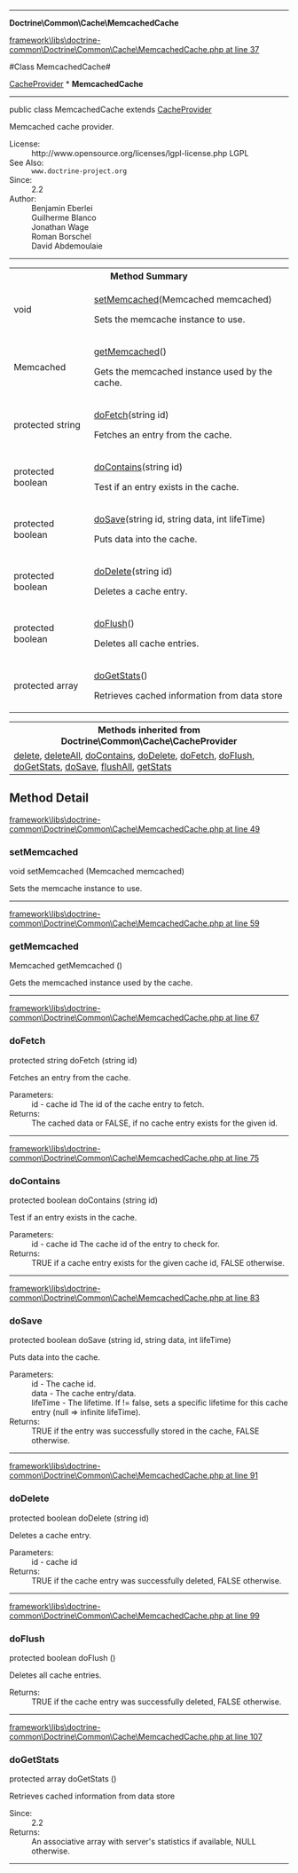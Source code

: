 

- - -

**Doctrine\Common\Cache\MemcachedCache**


<a href="https://github.com/JeyDotC/Hirudo/blob/master/framework/libs/doctrine-common/Doctrine/Common/Cache/MemcachedCache.php#L37" >framework\libs\doctrine-common\Doctrine\Common\Cache\MemcachedCache.php at line 37</a>

#Class MemcachedCache#

<a href="">CacheProvider</a>
    * **MemcachedCache**




- - -

<p class="signature"><span class='k'>public  class</span> <span class='nx'>MemcachedCache</span>
extends <a href="">CacheProvider</a>

</p>

<div class="comment" id="overview_description"><p>Memcached cache provider.</p></div>

<dl>
<dt>License:</dt>
<dd>http://www.opensource.org/licenses/lgpl-license.php LGPL</dd>
<dt>See Also:</dt>
<dd><code>www.doctrine-project.org</code></dd>
<dt>Since:</dt>
<dd>2.2</dd>
<dt>Author:</dt>
<dd>Benjamin Eberlei <kontakt@beberlei.de></dd>
<dd>Guilherme Blanco <guilhermeblanco@hotmail.com></dd>
<dd>Jonathan Wage <jonwage@gmail.com></dd>
<dd>Roman Borschel <roman@code-factory.org></dd>
<dd>David Abdemoulaie <dave@hobodave.com></dd>
</dl>


- - -

<table id="summary_method">
<tr><th colspan="2">Method Summary</th></tr>
<tr>
<td><span class='k'></span> <span class='nx'>void</span></td>
<td class="description"><p class="name"><a href="#setmemcached">setMemcached</a>(Memcached memcached)</p><p class="description">Sets the memcache instance to use.</p></td>
</tr>
<tr>
<td><span class='k'></span> <span class='nx'>Memcached</span></td>
<td class="description"><p class="name"><a href="#getmemcached">getMemcached</a>()</p><p class="description">Gets the memcached instance used by the cache.</p></td>
</tr>
<tr>
<td><span class='k'>protected </span> <span class='nx'>string</span></td>
<td class="description"><p class="name"><a href="#dofetch">doFetch</a>(string id)</p><p class="description">Fetches an entry from the cache.</p></td>
</tr>
<tr>
<td><span class='k'>protected </span> <span class='nx'>boolean</span></td>
<td class="description"><p class="name"><a href="#docontains">doContains</a>(string id)</p><p class="description">Test if an entry exists in the cache.</p></td>
</tr>
<tr>
<td><span class='k'>protected </span> <span class='nx'>boolean</span></td>
<td class="description"><p class="name"><a href="#dosave">doSave</a>(string id, string data, int lifeTime)</p><p class="description">Puts data into the cache.</p></td>
</tr>
<tr>
<td><span class='k'>protected </span> <span class='nx'>boolean</span></td>
<td class="description"><p class="name"><a href="#dodelete">doDelete</a>(string id)</p><p class="description">Deletes a cache entry.</p></td>
</tr>
<tr>
<td><span class='k'>protected </span> <span class='nx'>boolean</span></td>
<td class="description"><p class="name"><a href="#doflush">doFlush</a>()</p><p class="description">Deletes all cache entries.</p></td>
</tr>
<tr>
<td><span class='k'>protected </span> <span class='nx'>array</span></td>
<td class="description"><p class="name"><a href="#dogetstats">doGetStats</a>()</p><p class="description">Retrieves cached information from data store</p></td>
</tr>
</table>

<table class="inherit">
<tr><th colspan="2">Methods inherited from Doctrine\Common\Cache\CacheProvider</th></tr>
<tr><td><a href="">delete</a>, <a href="">deleteAll</a>, <a href="">doContains</a>, <a href="">doDelete</a>, <a href="">doFetch</a>, <a href="">doFlush</a>, <a href="">doGetStats</a>, <a href="">doSave</a>, <a href="">flushAll</a>, <a href="">getStats</a></td></tr></table>

<h2 id="detail_method">Method Detail</h2>

<a href="https://github.com/JeyDotC/Hirudo/blob/master/framework/libs/doctrine-common/Doctrine/Common/Cache/MemcachedCache.php#L49" >framework\libs\doctrine-common\Doctrine\Common\Cache\MemcachedCache.php at line 49</a>

<h3 id="setMemcached()">setMemcached</h3>
<span class='k'></span> <span class='nx'>void</span> <span class='nf'>setMemcached</span> (Memcached memcached)

<div class="details">
<p>Sets the memcache instance to use.</p>
</div>

- - -


<a href="https://github.com/JeyDotC/Hirudo/blob/master/framework/libs/doctrine-common/Doctrine/Common/Cache/MemcachedCache.php#L59" >framework\libs\doctrine-common\Doctrine\Common\Cache\MemcachedCache.php at line 59</a>

<h3 id="getMemcached()">getMemcached</h3>
<span class='k'></span> <span class='nx'>Memcached</span> <span class='nf'>getMemcached</span> ()

<div class="details">
<p>Gets the memcached instance used by the cache.</p>
</div>

- - -


<a href="https://github.com/JeyDotC/Hirudo/blob/master/framework/libs/doctrine-common/Doctrine/Common/Cache/MemcachedCache.php#L67" >framework\libs\doctrine-common\Doctrine\Common\Cache\MemcachedCache.php at line 67</a>

<h3 id="doFetch()">doFetch</h3>
<span class='k'>protected </span> <span class='nx'>string</span> <span class='nf'>doFetch</span> (string id)

<div class="details">
<p>Fetches an entry from the cache.</p><dl>
<dt>Parameters:</dt>
<dd>id - cache id The id of the cache entry to fetch.</dd>
<dt>Returns:</dt>
<dd>The cached data or FALSE, if no cache entry exists for the given id.</dd>
</dl>

</div>

- - -


<a href="https://github.com/JeyDotC/Hirudo/blob/master/framework/libs/doctrine-common/Doctrine/Common/Cache/MemcachedCache.php#L75" >framework\libs\doctrine-common\Doctrine\Common\Cache\MemcachedCache.php at line 75</a>

<h3 id="doContains()">doContains</h3>
<span class='k'>protected </span> <span class='nx'>boolean</span> <span class='nf'>doContains</span> (string id)

<div class="details">
<p>Test if an entry exists in the cache.</p><dl>
<dt>Parameters:</dt>
<dd>id - cache id The cache id of the entry to check for.</dd>
<dt>Returns:</dt>
<dd>TRUE if a cache entry exists for the given cache id, FALSE otherwise.</dd>
</dl>

</div>

- - -


<a href="https://github.com/JeyDotC/Hirudo/blob/master/framework/libs/doctrine-common/Doctrine/Common/Cache/MemcachedCache.php#L83" >framework\libs\doctrine-common\Doctrine\Common\Cache\MemcachedCache.php at line 83</a>

<h3 id="doSave()">doSave</h3>
<span class='k'>protected </span> <span class='nx'>boolean</span> <span class='nf'>doSave</span> (string id, string data, int lifeTime)

<div class="details">
<p>Puts data into the cache.</p><dl>
<dt>Parameters:</dt>
<dd>id - The cache id.</dd>
<dd>data - The cache entry/data.</dd>
<dd>lifeTime - The lifetime. If != false, sets a specific lifetime for this cache entry (null => infinite lifeTime).</dd>
<dt>Returns:</dt>
<dd>TRUE if the entry was successfully stored in the cache, FALSE otherwise.</dd>
</dl>

</div>

- - -


<a href="https://github.com/JeyDotC/Hirudo/blob/master/framework/libs/doctrine-common/Doctrine/Common/Cache/MemcachedCache.php#L91" >framework\libs\doctrine-common\Doctrine\Common\Cache\MemcachedCache.php at line 91</a>

<h3 id="doDelete()">doDelete</h3>
<span class='k'>protected </span> <span class='nx'>boolean</span> <span class='nf'>doDelete</span> (string id)

<div class="details">
<p>Deletes a cache entry.</p><dl>
<dt>Parameters:</dt>
<dd>id - cache id</dd>
<dt>Returns:</dt>
<dd>TRUE if the cache entry was successfully deleted, FALSE otherwise.</dd>
</dl>

</div>

- - -


<a href="https://github.com/JeyDotC/Hirudo/blob/master/framework/libs/doctrine-common/Doctrine/Common/Cache/MemcachedCache.php#L99" >framework\libs\doctrine-common\Doctrine\Common\Cache\MemcachedCache.php at line 99</a>

<h3 id="doFlush()">doFlush</h3>
<span class='k'>protected </span> <span class='nx'>boolean</span> <span class='nf'>doFlush</span> ()

<div class="details">
<p>Deletes all cache entries.</p><dl>
<dt>Returns:</dt>
<dd>TRUE if the cache entry was successfully deleted, FALSE otherwise.</dd>
</dl>

</div>

- - -


<a href="https://github.com/JeyDotC/Hirudo/blob/master/framework/libs/doctrine-common/Doctrine/Common/Cache/MemcachedCache.php#L107" >framework\libs\doctrine-common\Doctrine\Common\Cache\MemcachedCache.php at line 107</a>

<h3 id="doGetStats()">doGetStats</h3>
<span class='k'>protected </span> <span class='nx'>array</span> <span class='nf'>doGetStats</span> ()

<div class="details">
<p>Retrieves cached information from data store</p><dl>
<dt>Since:</dt>
<dd>2.2</dd>
<dt>Returns:</dt>
<dd>An associative array with server's statistics if available, NULL otherwise.</dd>
</dl>

</div>

- - -

